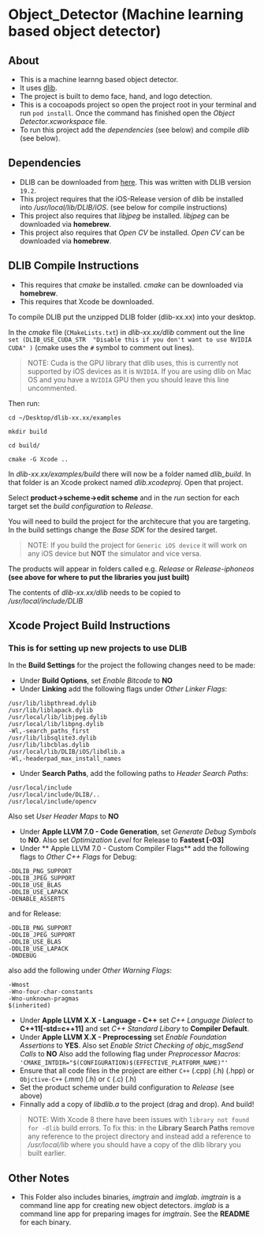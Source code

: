 Object_Detector (Machine learning based object detector)
===============

## About

- This is a machine learnng based object detector.
- It uses [dlib](http://dlib.net).
- The project is built to demo face, hand, and logo detection.
- This is a cocoapods project so open the project root in your terminal and run `pod install`. Once the command has finished open the *Object Detector.xcworkspace* file.
- To run this project add the *dependencies* (see below) and compile *dlib* (see below).

## Dependencies

- DLIB can be downloaded from [here](http://dlib.net). This was written with DLIB version `19.2`.
- This project requires that the iOS-Release version of dlib be installed into */usr/local/lib/DLIB/iOS*. (see below for compile instructions)
- This project also requires that *libjpeg* be installed. *libjpeg* can be downloaded via **homebrew**.
- This project also requires that *Open CV* be installed. *Open CV* can be downloaded via **homebrew**.

## DLIB Compile Instructions

- This requires that *cmake* be installed. *cmake* can be downloaded via **homebrew**.
- This requires that Xcode be downloaded.

To compile DLIB put the unzipped DLIB folder (dlib-xx.xx) into your desktop. 

In the *cmake* file (`CMakeLists.txt`) in *dlib-xx.xx/dlib* comment out the line  `set (DLIB_USE_CUDA_STR 
"Disable this if you don't want to use NVIDIA CUDA" )` (cmake uses the `#` symbol to comment out lines).

>NOTE: Cuda is the GPU library that dlib uses, this is currently not supported by iOS devices as it is `NVIDIA`. If you are using dlib on Mac OS and you have a `NVIDIA` GPU then you should leave this line uncommented.

Then run:

`cd ~/Desktop/dlib-xx.xx/examples`

`mkdir build`

`cd build/`

`cmake -G Xcode ..`


In *dlib-xx.xx/examples/build* there will now be a folder named *dlib_build*. In that folder is an Xcode prokect named *dlib.xcodeproj*. Open that project.

Select **product->scheme->edit scheme** and in the *run* section for each target set the *build configuration* to *Release*.

You will need to build the project for the architecure that you are targeting. In the build settings change the *Base SDK* for the desired target.

>NOTE: If you build the project for `Generic iOS device` it will work on any iOS device but **NOT** the simulator and vice versa.

The products will appear in folders called e.g. *Release* or *Release-iphoneos* **(see above for where to put the libraries you just built)**

The contents of *dlib-xx.xx/dlib* needs to be copied to */usr/local/include/DLIB*

## Xcode Project Build Instructions

### This is for setting up new projects to use DLIB

In the **Build Settings** for the project the following changes need to be made:

- Under **Build Options**, set *Enable Bitcode* to **NO**
- Under **Linking** add the following flags under *Other Linker Flags*:
```
/usr/lib/libpthread.dylib
/usr/lib/liblapack.dylib
/usr/local/lib/libjpeg.dylib
/usr/local/lib/libpng.dylib
-Wl,-search_paths_first
/usr/lib/libsqlite3.dylib
/usr/lib/libcblas.dylib
/usr/local/lib/DLIB/iOS/libdlib.a
-Wl,-headerpad_max_install_names
```
- Under **Search Paths**, add the following paths to *Header Search Paths*:
```
/usr/local/include
/usr/local/include/DLIB/..
/usr/local/include/opencv
```
Also set *User Header Maps* to **NO**
- Under **Apple LLVM 7.0 - Code Generation**, set *Generate Debug Symbols* to **NO**. Also set *Optimization Level* for Release to **Fastest [-03]**
- Under ** Apple LLVM 7.0 - Custom Compiler Flags** add the following flags to *Other C++ Flags* for Debug:
```
-DDLIB_PNG_SUPPORT
-DDLIB_JPEG_SUPPORT
-DDLIB_USE_BLAS
-DDLIB_USE_LAPACK
-DENABLE_ASSERTS
```
and for Release:
```
-DDLIB_PNG_SUPPORT
-DDLIB_JPEG_SUPPORT
-DDLIB_USE_BLAS
-DDLIB_USE_LAPACK
-DNDEBUG
```
also add the following under *Other Warning Flags*:
```
-Wmost
-Wno-four-char-constants
-Wno-unknown-pragmas
$(inherited)
```

- Under **Apple LLVM X.X - Language - C++** set *C++ Language Dialect* to **C++11[-std=c++11]** and set *C++ Standard Libary* to **Compiler Default**.
- Under **Apple LLVM X.X - Preprocessing** set *Enable Foundation Assertions* to **YES**. Also set *Enable Strict Checking of objc_msgSend Calls* to **NO**
Also add the following flag under *Preprocessor Macros*: `'CMAKE_INTDIR="$(CONFIGURATION)$(EFFECTIVE_PLATFORM_NAME)"'`
- Ensure that all code files in the project are either `C++` (.cpp) (.h) (.hpp) or `Objctive-C++` (.mm) (.h) or `C` (.c) (.h)
- Set the product scheme under build configuration to *Release* (see above)
- Finnally add a copy of *libdlib.a* to the project (drag and drop). And build!

>NOTE: With Xcode 8 there have been issues with `library not found for -dlib` build errors. To fix this: in the **Library Search Paths** remove any reference to the project directory and instead add a reference to */usr/local/lib* where you should have a copy of the dlib library you built earlier.

## Other Notes

- This Folder also includes binaries, *imgtrain* and *imglab*. *imgtrain* is a command line app for creating new object detectors. *imglab* is a command line app for preparing images for *imgtrain*. See the **README** for each binary.
